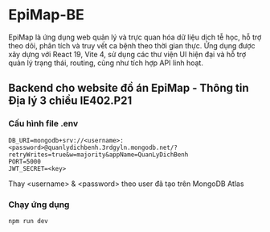 # **EpiMap-BE**

EpiMap là ứng dụng web quản lý và trực quan hóa dữ liệu dịch tễ học, hỗ trợ theo dõi, phân tích và truy vết ca bệnh theo thời gian thực. Ứng dụng được xây dựng với React 19, Vite 4, sử dụng các thư viện UI hiện đại và hỗ trợ quản lý trạng thái, routing, cũng như tích hợp API linh hoạt.

## Backend cho website đồ án EpiMap - Thông tin Địa lý 3 chiều IE402.P21

### Cấu hình file .env
```
DB_URI=mongodb+srv://<username>:<password>@quanlydichbenh.3rdgyln.mongodb.net/?retryWrites=true&w=majority&appName=QuanLyDichBenh
PORT=5000
JWT_SECRET=<key>
```
Thay \<username\> & \<password\> theo user đã tạo trên MongoDB Atlas


### Chạy ứng dụng
```
npm run dev
```




